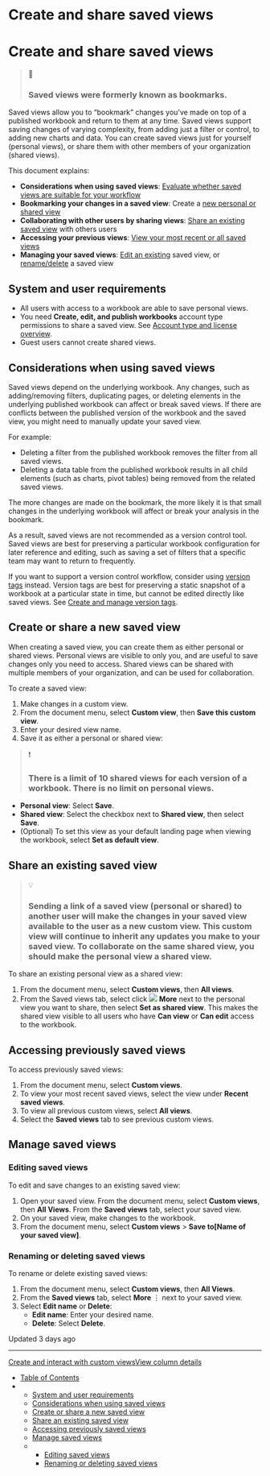 # Create and share saved views

# Create and share saved views

> 📘
>
> ### Saved views were formerly known as bookmarks.

Saved views allow you to “bookmark” changes you’ve made on top of a published workbook and return to them at any time. Saved views support saving changes of varying complexity, from adding just a filter or control, to adding new charts and data. You can create saved views just for yourself (personal views), or share them with other members of your organization (shared views).

This document explains:

* **Considerations when using saved views**: [Evaluate whether saved views are suitable for your workflow](/docs/create-and-share-saved-views#considerations-when-using-saved-views)
* **Bookmarking your changes in a saved view**: Create a [new personal or shared view](/docs/create-and-share-saved-views#create-or-share-a-new-saved-view)
* **Collaborating with other users by sharing views**: [Share an existing saved view](/docs/create-and-share-saved-views#share-an-existing-saved-view) with others users
* **Accessing your previous views**: [View your most recent or all saved views](/docs/create-and-share-saved-views#accessing-previously-saved-views)
* **Managing your saved views**: [Edit an existing](/docs/create-and-share-saved-views#editing-saved-views) saved view, or [rename/delete](/docs/create-and-share-saved-views#renaming-or-deleting-saved-views) a saved view

## System and user requirements

* All users with access to a workbook are able to save personal views.
* You need **Create, edit, and publish workbooks** account type permissions to share a saved view. See [Account type and license overview](/docs/account-type-and-license-overview).
* Guest users cannot create shared views.

## Considerations when using saved views

Saved views depend on the underlying workbook. Any changes, such as adding/removing filters, duplicating pages, or deleting elements in the underlying published workbook can affect or break saved views. If there are conflicts between the published version of the workbook and the saved view, you might need to manually update your saved view.

For example:

* Deleting a filter from the published workbook removes the filter from all saved views.
* Deleting a data table from the published workbook results in all child elements (such as charts, pivot tables) being removed from the related saved views.

The more changes are made on the bookmark, the more likely it is that small changes in the underlying workbook will affect or break your analysis in the bookmark.

As a result, saved views are not recommended as a version control tool. Saved views are best for preserving a particular workbook configuration for later reference and editing, such as saving a set of filters that a specific team may want to return to frequently.

If you want to support a version control workflow, consider using [version tags](/docs/create-and-manage-version-tags) instead. Version tags are best for preserving a static snapshot of a workbook at a particular state in time, but cannot be edited directly like saved views. See [Create and manage version tags](/docs/create-and-manage-version-tags).

## Create or share a new saved view

When creating a saved view, you can create them as either personal or shared views. Personal views are visible to only you, and are useful to save changes only you need to access. Shared views can be shared with multiple members of your organization, and can be used for collaboration.

To create a saved view:

1. Make changes in a custom view.
2. From the document menu, select **Custom view**, then **Save this custom view**.
3. Enter your desired view name.
4. Save it as either a personal or shared view:

> ❗️
>
> ### There is a limit of 10 shared views for each version of a workbook. There is no limit on personal views.

* **Personal view**: Select **Save**.
* **Shared view**: Select the checkbox next to **Shared view**, then select **Save**.
* (Optional) To set this view as your default landing page when viewing the workbook, select **Set as default view**.

## Share an existing saved view

> 💡
>
> ### Sending a link of a saved view (personal or shared) to another user will make the changes in your saved view available to the user as a new custom view. This custom view will continue to inherit any updates you make to your saved view. To collaborate on the same shared view, you should make the personal view a shared view.

To share an existing personal view as a shared view:

1. From the document menu, select **Custom views**, then **All views**.
2. From the Saved views tab, select click ![](https://sigma-docs-screenshots.s3.us-west-2.amazonaws.com/Icons/more.svg) **More** next to the personal view you want to share, then select **Set as shared view**. This makes the shared view visible to all users who have **Can view** or **Can edit** access to the workbook.

## Accessing previously saved views

To access previously saved views:

1. From the document menu, select **Custom views**.
2. To view your most recent saved views, select the view under **Recent saved views**.
3. To view all previous custom views, select **All views**.
4. Select the **Saved views** tab to see previous custom views.

## Manage saved views

### Editing saved views

To edit and save changes to an existing saved view:

1. Open your saved view. From the document menu, select **Custom views**, then **All Views**. From the **Saved views** tab, select your saved view.
2. On your saved view, make changes to the workbook.
3. From the document menu, select **Custom views** > **Save to[Name of your saved view]**.

### Renaming or deleting saved views

To rename or delete existing saved views:

1. From the document menu, select **Custom views**, then **All Views**.
2. From the **Saved views** tab, select **More** ⋮ next to your saved view.
3. Select **Edit name** or **Delete**:
   * **Edit name**: Enter your desired name.
   * **Delete**: Select **Delete**.

Updated 3 days ago

---

[Create and interact with custom views](/docs/create-and-interact-with-custom-views)[View column details](/docs/view-column-details)

* [Table of Contents](#)
* + [System and user requirements](#system-and-user-requirements)
  + [Considerations when using saved views](#considerations-when-using-saved-views)
  + [Create or share a new saved view](#create-or-share-a-new-saved-view)
  + [Share an existing saved view](#share-an-existing-saved-view)
  + [Accessing previously saved views](#accessing-previously-saved-views)
  + [Manage saved views](#manage-saved-views)
  + - [Editing saved views](#editing-saved-views)
    - [Renaming or deleting saved views](#renaming-or-deleting-saved-views)
